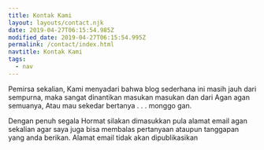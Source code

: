```yaml
---
title: Kontak Kami
layout: layouts/contact.njk
date: 2019-04-27T06:15:54.985Z
modified_date: 2019-04-27T06:15:54.995Z
permalink: /contact/index.html
navtitle: Kontak Kami
tags:
  - nav
---
```

Pemirsa sekalian, Kami menyadari bahwa blog sederhana ini masih jauh dari sempurna, maka sangat dinantikan masukan masukan dan dari Agan agan semuanya, 
Atau mau sekedar bertanya . . . monggo gan. 

Dengan penuh segala Hormat silakan dimasukkan pula alamat email agan sekalian agar saya juga bisa membalas pertanyaan ataupun tanggapan yang anda berikan. 
Alamat email tidak akan dipublikasikan

